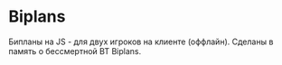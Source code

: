 Biplans
=======

Бипланы на JS - для двух игроков на клиенте (оффлайн). Сделаны в память о бессмертной BT Biplans.
